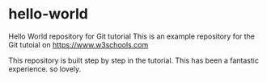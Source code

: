 # hello-world
Hello World repository for Git tutorial
This is an example repository for the Git tutoial on https://www.w3schools.com

This repository is built step by step in the tutorial. 
This has been a fantastic experience.
so lovely.
